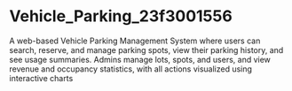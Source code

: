 # Vehicle_Parking_23f3001556
A web-based Vehicle Parking Management System where users can search, reserve, and manage parking spots, view their parking history, and see usage summaries. Admins manage lots, spots, and users, and view revenue and occupancy statistics, with all actions visualized using interactive charts
